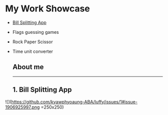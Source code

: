 # My Work Showcase
* [Bill Splitting App](https://github.com/kyawphyoaung-ABA/luffy/edit/main/README.md#1-bill-splitting-app)
* Flags guessing games
* Rock Paper Scissor
* Time unit converter
  
  ## About me

  
  ---
  ## 1. Bill Splitting App
  
![](https://github.com/kyawphyoaung-ABA/luffy/issues/1#issue-1906925997.png =250x250)

